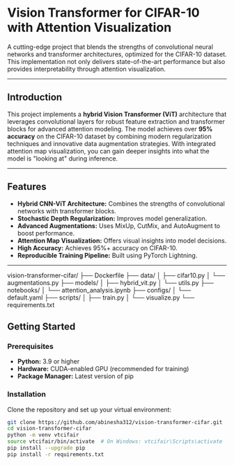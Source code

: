 # Vision Transformer for CIFAR-10 with Attention Visualization

A cutting-edge project that blends the strengths of convolutional neural networks and transformer architectures, optimized for the CIFAR-10 dataset. This implementation not only delivers state-of-the-art performance but also provides interpretability through attention visualization.

---

## Introduction

This project implements a **hybrid Vision Transformer (ViT)** architecture that leverages convolutional layers for robust feature extraction and transformer blocks for advanced attention modeling. The model achieves over **95% accuracy** on the CIFAR-10 dataset by combining modern regularization techniques and innovative data augmentation strategies. With integrated attention map visualization, you can gain deeper insights into what the model is "looking at" during inference.

---

## Features

- **Hybrid CNN-ViT Architecture:** Combines the strengths of convolutional networks with transformer blocks.
- **Stochastic Depth Regularization:** Improves model generalization.
- **Advanced Augmentations:** Uses MixUp, CutMix, and AutoAugment to boost performance.
- **Attention Map Visualization:** Offers visual insights into model decisions.
- **High Accuracy:** Achieves 95%+ accuracy on CIFAR-10.
- **Reproducible Training Pipeline:** Built using PyTorch Lightning.

---

vision-transformer-cifar/
├── Dockerfile
├── data/
│ ├── cifar10.py
│ └── augmentations.py
├── models/
│ ├── hybrid_vit.py
│ └── utils.py
├── notebooks/
│ └── attention_analysis.ipynb
├── configs/
│ └── default.yaml
├── scripts/
│ ├── train.py
│ └── visualize.py
└── requirements.txt

## Getting Started

### Prerequisites

- **Python:** 3.9 or higher
- **Hardware:** CUDA-enabled GPU (recommended for training)
- **Package Manager:** Latest version of pip

### Installation

Clone the repository and set up your virtual environment:

```bash
git clone https://github.com/abinesha312/vision-transformer-cifar.git
cd vision-transformer-cifar
python -m venv vtcifair
source vtcifair/bin/activate  # On Windows: vtcifair\Scripts\activate
pip install --upgrade pip
pip install -r requirements.txt
```
